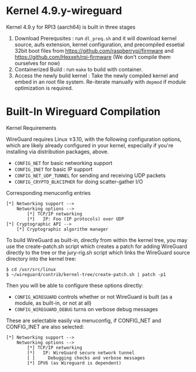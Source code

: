 # Kernel 4.9.y-wireguard

Kernel 4.9.y for RPI3 (aarch64) is built in three stages

1. Download Prerequsites : run `dl_preq.sh` and it will download kernel source, aufs extension, kernel configuration, and precompiled essetial 32bit boot files from <https://github.com/raspberrypi/firmware> and <https://github.com/Hexxeh/rpi-firmware> (We don't compile them ourselves for now)
2. Containerized Build : run `make` to build with container.
3. Access the newly build kernel : Take the newly compiled kernel and embed in an root file system. Re-iterate manually with `depmod` if module optimization is required.


# Built-In Wireguard Compilation
Kernel Requirements

WireGuard requires Linux ≥3.10, with the following configuration options, which are likely already configured in your kernel, especially if you're installing via distribution packages, above.

  - `CONFIG_NET` for basic networking support
  - `CONFIG_INET` for basic IP support
  - `CONFIG_NET_UDP_TUNNEL` for sending and receiving UDP packets
  - `CONFIG_CRYPTO_BLKCIPHER` for doing scatter-gather I/O

Corresponding menuconfig entries

```
[*] Networking support -->
    Networking options -->
        [*] TCP/IP networking
        [*]   IP: Foo (IP protocols) over UDP
[*] Cryptographic API -->
    [*] Cryptographic algorithm manager
```

To build WireGuard as built-in, directly from within the kernel tree, you may use the create-patch.sh script which creates a patch for adding WireGuard directly to the tree or the jury-rig.sh script which links the WireGuard source directory into the kernel tree:

```
$ cd /usr/src/linux
$ ~/wireguard/contrib/kernel-tree/create-patch.sh | patch -p1
```

Then you will be able to configure these options directly:

  - `CONFIG_WIREGUARD` controls whether or not WireGuard is built (as a module, as built-in, or not at all)
  - `CONFIG_WIREGUARD_DEBUG` turns on verbose debug messages

These are selectable easily via menuconfig, if CONFIG_NET and CONFIG_INET are also selected:

```
[*] Networking support -->
    Networking options -->
        [*] TCP/IP networking
        [*]   IP: WireGuard secure network tunnel
        [ ]     Debugging checks and verbose messages
        [*] IPV6 (as Wireguard is dependent)
````
